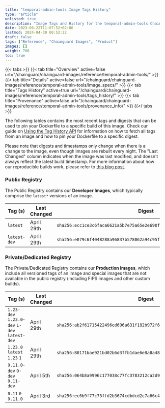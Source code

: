 ```yaml
---
title: "temporal-admin-tools Image Tags History"
type: "article"
unlisted: true
description: "Image Tags and History for the temporal-admin-tools Chainguard Image"
date: 2023-06-22T11:07:52+02:00
lastmod: 2024-04-30 00:52:22
draft: false
tags: ["Reference", "Chainguard Images", "Product"]
images: []
weight: 700
toc: true
---
```


{{< tabs >}}
{{< tab title="Overview" active=false url="/chainguard/chainguard-images/reference/temporal-admin-tools/" >}}
{{< tab title="Details" active=false url="/chainguard/chainguard-images/reference/temporal-admin-tools/image_specs/" >}}
{{< tab title="Tags History" active=true url="/chainguard/chainguard-images/reference/temporal-admin-tools/tags_history/" >}}
{{< tab title="Provenance" active=false url="/chainguard/chainguard-images/reference/temporal-admin-tools/provenance_info/" >}}
{{</ tabs >}}

The following tables contains the most recent tags and digests that can be used to pin your Dockerfile to a specific build of this image. Check our guide on [Using the Tag History API](/chainguard/chainguard-images/using-the-tag-history-api/) for information on how to fetch all tags from an image and how to pin your Dockerfile to a specific digest.

Please note that digests and timestamps only change when there is a change to the image, even though images are rebuilt every night. The "Last Changed" column indicates when the image was last modified, and doesn't always reflect the latest build timestamp. For more information about how our reproducible builds work, please refer to [this blog post](https://www.chainguard.dev/unchained/reproducing-chainguards-reproducible-image-builds).

### Public Registry
The Public Registry contains our **Developer Images**, which typically comprise the `latest*` versions of an image.

| Tag (s)       | Last Changed | Digest                                                                    |
|---------------|--------------|---------------------------------------------------------------------------|
|  `latest`     | April 29th   | `sha256:ecc1ce3c6faca6621a5b7e75a65e2e690f4d0db6cb75fdb47b28dbafd6db913e` |
|  `latest-dev` | April 29th   | `sha256:e079c6f4048288a96837b578062a94c95fc5734b5979307beab8809507c5fbc1` |


### Private/Dedicated Registry
The Private/Dedicated Registry contains our **Production Images**, which include all versioned tags of an image and special images that are not available in the public registry (including FIPS images and other custom builds).

| Tag (s)                                       | Last Changed | Digest                                                                    |
|-----------------------------------------------|--------------|---------------------------------------------------------------------------|
|  `1.23-dev` `1.23.0-dev` `1-dev` `latest-dev` | April 29th   | `sha256:ab2f61715422496ed696a631f182b972f69a0ebc62d98bc37c4dac84cc6e577a` |
|  `1.23.0` `latest` `1.23` `1`                 | April 29th   | `sha256:80171bae921bd02b6d3ffb1dae6e8a8a48c075a52224ed24cd15b550462c7c0b` |
|  `0.11.0-dev` `0-dev` `0.11-dev`              | April 5th    | `sha256:064b8a9996c177038c77fc3783212ca2d98e65fa021fc77a6f2b855f703ceffe` |
|  `0.11` `0` `0.11.0`                          | April 3rd    | `sha256:ec6b9f77c73ffd2b3674cdbdcd2c7a66c4b68478c6e4774e8492ed44c4fcf284` |

